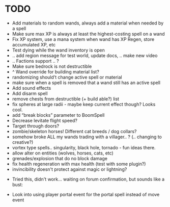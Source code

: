 # TODO

 - Add materials to random wands, always add a material when needed by a spell
 - Make sure max XP is always at least the highest-costing spell on a wand
 - Fix XP system, use a mana system when wand has XP Regen, store accumulated XP, etc
 - Test dying while the wand inventory is open
 - .. add region message for test world, update docs, .. make new video
 - .. Factions support .. ?
 - Make sure bedrock is not destructible
 - ^ Wand override for building material list?
 - randomizing should’t change active spell or material
 - make sure when a spell is removed that a wand still has an active spell
 - Add sound effects
 - Add disarm spell
 - remove chests from destructible (+ build able?) list
 - fix spheres at large radii - maybe keep current effect though? Looks cool.
 - add “break blocks” parameter to BoomSpell
 - Decrease levitate flight speed?
 - Target through doors?
 - zombie/skeleton horses! Different cat breeds / dog collars?
 - somehow broke ALL my wands trading with a villager.. ? (.. changing to creative?)
 - vortex type spells.. singularity, black hole, tornado - fun ideas there.
 - allow alter on entities (wolves, horses, cats, etc)
 - grenades/explosion that do no block damage
 - fix health regeneration with max health (test with some plugin?)
 - invincibility doesn't protect against magic or lightning?


 * Tried this, didn't work... waiting on forum confirmation, but sounds like a bust:
  - Look into using player portal event for the portal spell instead of move event

